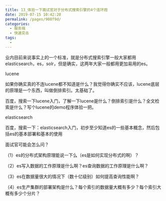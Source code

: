 ```yaml
---
title: 13_体验一下面试官对于分布式搜索引擎的4个连环炮
date: 2019-07-15 10:42:20
permalink: /pages/908f9d/
categories:
  - 服务端
  - 快速突击
tags:
  - 
---
```

业内目前来说事实上的一个标准，就是分布式搜索引擎一般大家都用elasticsearch，es，solr，但是确实，这两年大家一般都用更加易用的es。

 

lucene

 

如果你确实真的不连lucene都不知道是什么？我觉得你确实不应该，lucene底层的原理是一个东西，叫做倒排索引。太基础了。

 

百度，搜索一下lucene入门，了解一下lucene是什么？倒排索引是什么？全文检索是什么？写个lucene的demo程序体验一把。

 

elasticsearch

 

百度，搜索一下：elasticsearch入门，初步至少知道es的一些基本概念，然后包括es的基本部署和基本的使用

 

 

面试官可能会怎么问？

 

（1）es的分布式架构原理能说一下么（es是如何实现分布式的啊）？

 

（2）es写入数据的工作原理是什么啊？es查询数据的工作原理是什么啊？

 

（3）es在数据量很大的情况下（数十亿级别）如何提高查询性能啊？

 

（4）es生产集群的部署架构是什么？每个索引的数据量大概有多少？每个索引大概有多少个分片？